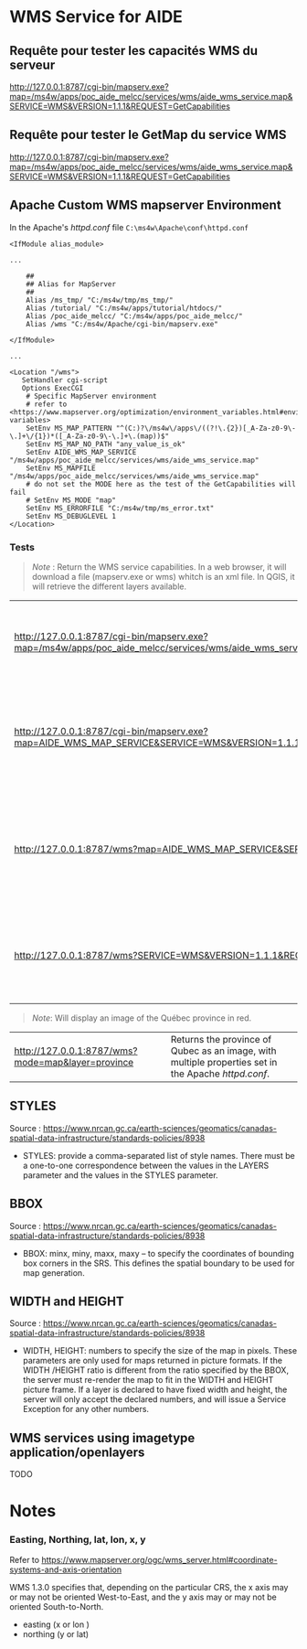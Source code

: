 # WMS Service for AIDE

## Requête pour tester les capacités WMS du serveur

<http://127.0.0.1:8787/cgi-bin/mapserv.exe?map=/ms4w/apps/poc_aide_melcc/services/wms/aide_wms_service.map&SERVICE=WMS&VERSION=1.1.1&REQUEST=GetCapabilities>

## Requête pour tester le GetMap  du service WMS

<http://127.0.0.1:8787/cgi-bin/mapserv.exe?map=/ms4w/apps/poc_aide_melcc/services/wms/aide_wms_service.map&SERVICE=WMS&VERSION=1.1.1&REQUEST=GetCapabilities>

## Apache Custom WMS mapserver Environment

In the Apache's _httpd.conf_ file `C:\ms4w\Apache\conf\httpd.conf`

```
<IfModule alias_module>
 
...

    ##
    ## Alias for MapServer
    ##
    Alias /ms_tmp/ "C:/ms4w/tmp/ms_tmp/"      
    Alias /tutorial/ "C:/ms4w/apps/tutorial/htdocs/"
    Alias /poc_aide_melcc/ "C:/ms4w/apps/poc_aide_melcc/"
    Alias /wms "C:/ms4w/Apache/cgi-bin/mapserv.exe"

</IfModule>

...

<Location "/wms">
   SetHandler cgi-script
   Options ExecCGI
    # Specific MapServer environment
    # refer to <https://www.mapserver.org/optimization/environment_variables.html#environment-variables>
    SetEnv MS_MAP_PATTERN "^(C:)?\/ms4w\/apps\/((?!\.{2})[_A-Za-z0-9\-\.]+\/{1})*([_A-Za-z0-9\-\.]+\.(map))$"
    SetEnv MS_MAP_NO_PATH "any_value_is_ok"
    SetEnv AIDE_WMS_MAP_SERVICE "/ms4w/apps/poc_aide_melcc/services/wms/aide_wms_service.map"
    SetEnv MS_MAPFILE "/ms4w/apps/poc_aide_melcc/services/wms/aide_wms_service.map"
    # do not set the MODE here as the test of the GetCapabilities will fail
    # SetEnv MS_MODE "map"
    SetEnv MS_ERRORFILE "C:/ms4w/tmp/ms_error.txt"
    SetEnv MS_DEBUGLEVEL 1
</Location>

```

### Tests

> _Note_ : Return the WMS service capabilities. In a web browser, it will download a file (mapserv.exe or wms) whitch is an xml file. In QGIS, it will retrieve the different layers available.

| | |
|:-|:-|
| <http://127.0.0.1:8787/cgi-bin/mapserv.exe?map=/ms4w/apps/poc_aide_melcc/services/wms/aide_wms_service.map&SERVICE=WMS&VERSION=1.1.1&REQUEST=GetCapabilities> | Return the WMS service capabilities with no customization of the Apache httpd.conf. |
| <http://127.0.0.1:8787/cgi-bin/mapserv.exe?map=AIDE_WMS_MAP_SERVICE&SERVICE=WMS&VERSION=1.1.1&REQUEST=GetCapabilities> | Return the WMS service capabilities with the _map=mapfile_ path obfuscated by an alias, set in the Apache _httpd.conf_. |
| <http://127.0.0.1:8787/wms?map=AIDE_WMS_MAP_SERVICE&SERVICE=WMS&VERSION=1.1.1&REQUEST=GetCapabilities> | Return the WMS service capabilities with the _cgi-bin/mapserv.exe_ webpath mapfile path obfuscated by an alias, set in the Apache _httpd.conf_. |
| <http://127.0.0.1:8787/wms?SERVICE=WMS&VERSION=1.1.1&REQUEST=GetCapabilities> | Return the WMS service capabilities with the _map=mapfile_ set in the Apache _httpd.conf_. |

> _Note_: Will display an image of the Québec province in red.

| | |
|:-|:-|
| <http://127.0.0.1:8787/wms?mode=map&layer=province> | Returns the province of Qubec as an image, with multiple properties set in the Apache _httpd.conf_. |

## STYLES

Source : <https://www.nrcan.gc.ca/earth-sciences/geomatics/canadas-spatial-data-infrastructure/standards-policies/8938>


* STYLES: provide a comma-separated list of style names. There must be a one-to-one correspondence between the values in the LAYERS parameter and the values in the STYLES parameter.

## BBOX

Source : <https://www.nrcan.gc.ca/earth-sciences/geomatics/canadas-spatial-data-infrastructure/standards-policies/8938>

* BBOX: minx, miny, maxx, maxy – to specify the coordinates of bounding box corners in the  SRS. This defines the spatial boundary to be used for map generation.

## WIDTH and HEIGHT

Source : <https://www.nrcan.gc.ca/earth-sciences/geomatics/canadas-spatial-data-infrastructure/standards-policies/8938>

* WIDTH, HEIGHT: numbers to specify the size of the map in pixels. These parameters are only used for maps returned in picture formats. If the WIDTH /HEIGHT ratio is different from the ratio specified by the  BBOX, the server must re-render the map to fit in the WIDTH and HEIGHT picture frame. If a layer is declared to have fixed width and height, the server will only accept the declared numbers, and will issue a Service Exception for any other numbers.

## WMS services using imagetype application/openlayers

TODO

# Notes

### Easting, Northing, lat, lon, x, y 

Refer to <https://www.mapserver.org/ogc/wms_server.html#coordinate-systems-and-axis-orientation>

WMS 1.3.0 specifies that, depending on the particular CRS, the x axis may or may not be oriented West-to-East, and the y axis may or may not be oriented South-to-North.

* easting (x or lon )
* northing (y or lat)